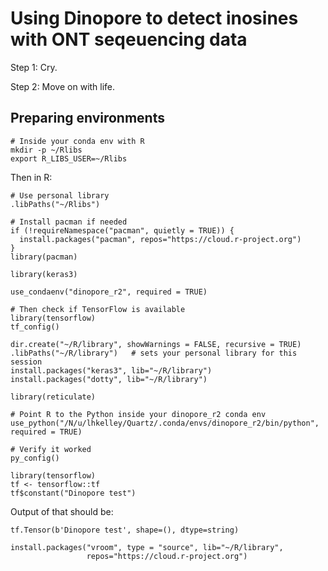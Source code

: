 # Using Dinopore to detect inosines with ONT seqeuencing data

Step 1: Cry.

Step 2: Move on with life.

## Preparing environments

```
# Inside your conda env with R
mkdir -p ~/Rlibs
export R_LIBS_USER=~/Rlibs
```
Then in R:
```
# Use personal library
.libPaths("~/Rlibs")

# Install pacman if needed
if (!requireNamespace("pacman", quietly = TRUE)) {
  install.packages("pacman", repos="https://cloud.r-project.org")
}
library(pacman)
```

```
library(keras3)

use_condaenv("dinopore_r2", required = TRUE)

# Then check if TensorFlow is available
library(tensorflow)
tf_config()
```

```
dir.create("~/R/library", showWarnings = FALSE, recursive = TRUE)
.libPaths("~/R/library")   # sets your personal library for this session
install.packages("keras3", lib="~/R/library")
install.packages("dotty", lib="~/R/library")
```

```
library(reticulate)

# Point R to the Python inside your dinopore_r2 conda env
use_python("/N/u/lhkelley/Quartz/.conda/envs/dinopore_r2/bin/python", required = TRUE)

# Verify it worked
py_config()
```

```
library(tensorflow)
tf <- tensorflow::tf
tf$constant("Dinopore test")
```

Output of that should be:
```
tf.Tensor(b'Dinopore test', shape=(), dtype=string)
```

```
install.packages("vroom", type = "source", lib="~/R/library",
                 repos="https://cloud.r-project.org")
```



